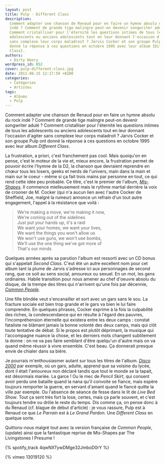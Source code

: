 ```yaml
---
layout: post
title: Pulp - Different Class
description:
  Comment adapter une chanson de Renaud pour en faire un hymne absolu du rock
  indé ? Comment de grande tige malingre peut-on devenir songwriter adulé ?
  Comment cristalliser pour l'éternité les questions intimes de tous les
  adolescents ou anciens adolescents tout en leur donnant l'occasion d'agiter
  sans complexe leur corps maladroit ? Jarvis Cocker et son groupe Pulp ont
  donné la réponse à ces questions en octobre 1995 avec leur album {Different
  Class}.
authors:
  - Dirty Henry
wordpress_id: 852
cover: pulp-different-class.jpg
date: 2011-06-15 12:17:59 +0200
categories:
  - Catégories
  - Artistes
tags:
  - Albums
  - Pulp
---
```


Comment adapter une chanson de Renaud pour en faire un hymne absolu du rock indé
? Comment de grande tige malingre peut-on devenir songwriter adulé ? Comment
cristalliser pour l'éternité les questions intimes de tous les adolescents ou
anciens adolescents tout en leur donnant l'occasion d'agiter sans complexe leur
corps maladroit ? Jarvis Cocker et son groupe Pulp ont donné la réponse à ces
questions en octobre 1995 avec leur album _Different Class_.

La frustration, a priori, c'est franchement pas cool. Mais quoiqu'on en pense,
c'est le moteur de la vie et, mieux encore, la frustration permet de pouvoir
écrire l'hymne de la D2, la chanson que devraient reprendre en chœur tous les
losers, geeks et nerds de l'univers, main dans la main et main sur le coeur -
même si ça fait trois mains par personne en tout, ce qui rend cette idée peu
probable. Ce titre, c'est le premier de l'album,
[_Mis-Shapes_](http://www.youtube.com/watch?v=PUqg5DLReJA). Il commence
mielleusement mais le rythme martial derrière la voix de crooner de M. Cocker
(qui n'a aucun lien avec l'autre Cocker de Sheffield, Joe, malgré la rumeur)
annonce un refrain d'un tout autre engagement, l'appel à la résistance que
voilà :

> We're making a move, we're making it now,  
> We're coming out of the sidelines  
> Just put your hands up, it's a raid  
> We want your homes, we want your lives,  
> We want the things you won't allow us  
> We won't use guns, we won't use bombs,  
> We'll use the one thing we've got more of  
> That's our minds

Quelques années après sa parution l'album est ressorti avec un CD bonus qui
s'appelait _Second Class_. C'eut été un autre excellent nom pour cet album tant
la plume de Jarvis s'adresse ici aux personnages de second rang, que ce soit au
sens social, amoureux ou sexuel. En un mot, les gens ordinaires. Habile
transition pour nous amener au chef d'oeuvre absolu du disque, de la trempe des
titres qui n'arrivent qu'une fois par décennie,
[_Common People_](http://youtu.be/yuTMWgOduFM).

Une fille blindée veut s'encanailler et sort avec un gars sans le sou. La
fracture sociale est bien trop grande et le gars va bien le lui faire
comprendre. En quelques phrases, Cocker exprime à la fois la culpabilité des
riches, la condescendance qui en résulte à l'égard des pauvres,
l'incompréhension éternelle qui existera entre les deux camps : constat
fataliste ne blâmant jamais la bonne volonté des deux camps, mais qui clôt toute
tentative de débat. Si le propos est plutôt déprimant, la musique qui
l'accompagne nuance la chose, et les derniers mots changent subtilement la donne
: on ne va pas faire semblant d'être quelqu'un d'autre mais on va quand même
réussir à vivre ensemble. C'est beau. Ça donnerait presque envie de chialer dans
sa bière.

Je pourrais m'enthousiasmer autant sur tous les titres de l'album.
[_Disco 2000_](http://youtu.be/qJS3xnD7Mus) par exemple, où un gars, adulte,
apprend que sa voisine du lycée, dont il était l'amoureux non déclaré tandis que
tout le monde se la tapait, est désormais mariée. La garce ! Ou le mec de
_Pencil Skirt_, qui consent avoir perdu une bataille quand la nana qu'il
convoite se fiance, mais espère toujours remporter la guerre, en servant d'amant
quand le fiancé quitte la ville par exemple. Ou l'absence de séance de fesse
dans le lit de _Live Bed Show_. Tout ça sent très fort la lose, certes, mais ça
parle souvent, et c'est toujours tendre ou drôle le reste du temps. Dis comme
ça, on pense donc à du Renaud (cf. blague de début d'article) : je vous rassure,
Pulp est à Renaud ce que _Le Parrain_ est à _Le Grand Pardon_. Une _Different
Class_ en quelque sorte.

Quittons-nous malgré tout avec la version française de _Common People_, (update)
ainsi que la fantastique reprise de Mis-Shapes par The Livingstones I Presume !

{% spotify_track 4qwNXTywDMge32JmboD0rY %}

{% vimeo 13019120 %}
